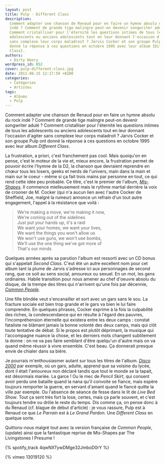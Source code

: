 ```yaml
---
layout: post
title: Pulp - Different Class
description:
  Comment adapter une chanson de Renaud pour en faire un hymne absolu du rock
  indé ? Comment de grande tige malingre peut-on devenir songwriter adulé ?
  Comment cristalliser pour l'éternité les questions intimes de tous les
  adolescents ou anciens adolescents tout en leur donnant l'occasion d'agiter
  sans complexe leur corps maladroit ? Jarvis Cocker et son groupe Pulp ont
  donné la réponse à ces questions en octobre 1995 avec leur album {Different
  Class}.
authors:
  - Dirty Henry
wordpress_id: 852
cover: pulp-different-class.jpg
date: 2011-06-15 12:17:59 +0200
categories:
  - Catégories
  - Artistes
tags:
  - Albums
  - Pulp
---
```


Comment adapter une chanson de Renaud pour en faire un hymne absolu du rock indé
? Comment de grande tige malingre peut-on devenir songwriter adulé ? Comment
cristalliser pour l'éternité les questions intimes de tous les adolescents ou
anciens adolescents tout en leur donnant l'occasion d'agiter sans complexe leur
corps maladroit ? Jarvis Cocker et son groupe Pulp ont donné la réponse à ces
questions en octobre 1995 avec leur album _Different Class_.

La frustration, a priori, c'est franchement pas cool. Mais quoiqu'on en pense,
c'est le moteur de la vie et, mieux encore, la frustration permet de pouvoir
écrire l'hymne de la D2, la chanson que devraient reprendre en chœur tous les
losers, geeks et nerds de l'univers, main dans la main et main sur le coeur -
même si ça fait trois mains par personne en tout, ce qui rend cette idée peu
probable. Ce titre, c'est le premier de l'album,
[_Mis-Shapes_](http://www.youtube.com/watch?v=PUqg5DLReJA). Il commence
mielleusement mais le rythme martial derrière la voix de crooner de M. Cocker
(qui n'a aucun lien avec l'autre Cocker de Sheffield, Joe, malgré la rumeur)
annonce un refrain d'un tout autre engagement, l'appel à la résistance que
voilà :

> We're making a move, we're making it now,  
> We're coming out of the sidelines  
> Just put your hands up, it's a raid  
> We want your homes, we want your lives,  
> We want the things you won't allow us  
> We won't use guns, we won't use bombs,  
> We'll use the one thing we've got more of  
> That's our minds

Quelques années après sa parution l'album est ressorti avec un CD bonus qui
s'appelait _Second Class_. C'eut été un autre excellent nom pour cet album tant
la plume de Jarvis s'adresse ici aux personnages de second rang, que ce soit au
sens social, amoureux ou sexuel. En un mot, les gens ordinaires. Habile
transition pour nous amener au chef d'oeuvre absolu du disque, de la trempe des
titres qui n'arrivent qu'une fois par décennie,
[_Common People_](http://youtu.be/yuTMWgOduFM).

Une fille blindée veut s'encanailler et sort avec un gars sans le sou. La
fracture sociale est bien trop grande et le gars va bien le lui faire
comprendre. En quelques phrases, Cocker exprime à la fois la culpabilité des
riches, la condescendance qui en résulte à l'égard des pauvres,
l'incompréhension éternelle qui existera entre les deux camps : constat
fataliste ne blâmant jamais la bonne volonté des deux camps, mais qui clôt toute
tentative de débat. Si le propos est plutôt déprimant, la musique qui
l'accompagne nuance la chose, et les derniers mots changent subtilement la donne
: on ne va pas faire semblant d'être quelqu'un d'autre mais on va quand même
réussir à vivre ensemble. C'est beau. Ça donnerait presque envie de chialer dans
sa bière.

Je pourrais m'enthousiasmer autant sur tous les titres de l'album.
[_Disco 2000_](http://youtu.be/qJS3xnD7Mus) par exemple, où un gars, adulte,
apprend que sa voisine du lycée, dont il était l'amoureux non déclaré tandis que
tout le monde se la tapait, est désormais mariée. La garce ! Ou le mec de
_Pencil Skirt_, qui consent avoir perdu une bataille quand la nana qu'il
convoite se fiance, mais espère toujours remporter la guerre, en servant d'amant
quand le fiancé quitte la ville par exemple. Ou l'absence de séance de fesse
dans le lit de _Live Bed Show_. Tout ça sent très fort la lose, certes, mais ça
parle souvent, et c'est toujours tendre ou drôle le reste du temps. Dis comme
ça, on pense donc à du Renaud (cf. blague de début d'article) : je vous rassure,
Pulp est à Renaud ce que _Le Parrain_ est à _Le Grand Pardon_. Une _Different
Class_ en quelque sorte.

Quittons-nous malgré tout avec la version française de _Common People_, (update)
ainsi que la fantastique reprise de Mis-Shapes par The Livingstones I Presume !

{% spotify_track 4qwNXTywDMge32JmboD0rY %}

{% vimeo 13019120 %}
